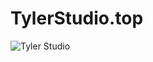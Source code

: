 # TylerStudio.top 
![Tyler Studio](https://ae03.alicdn.com/kf/H5aad5e837c574635a237f229e9ba0553W.png)
